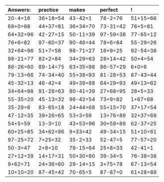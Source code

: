 | Answers: | practice | makes | perfect | ! |
| :--- | :--- | :--- | :--- | :--- |
| 20-4=16 | 36+18=54 | 43-42=1 | 78-2=76 | 51+15=66 | 
| 68+0=68 | 44+37=81 | 36+34=70 | 73-31=42 | 76+5=81 | 
| 64+32=96 | 42-27=15 | 50-11=39 | 97-59=38 | 77-65=12 | 
| 76+6=82 | 97-60=37 | 90-46=44 | 78+6=84 | 55-29=26 | 
| 32+64=96 | 51+7=58 | 98-71=27 | 16+9=25 | 92-54=38 | 
| 98-21=77 | 82+2=84 | 34+29=63 | 28+14=42 | 50+4=54 | 
| 86-26=60 | 89-14=75 | 63+35=98 | 86-57=29 | 6+0=6 | 
| 79-13=66 | 74-34=40 | 55+38=93 | 81-28=53 | 87-43=44 | 
| 45-32=13 | 46-42=4 | 49+39=88 | 64+29=93 | 49+13=62 | 
| 34+64=98 | 91-28=63 | 80-41=39 | 27+68=95 | 28+5=33 | 
| 55-35=20 | 45-13=32 | 96-42=54 | 73+9=82 | 1+67=68 | 
| 35-29=6 | 83-65=18 | 24+44=68 | 55+15=70 | 37+17=54 | 
| 47-12=35 | 39+26=65 | 53+3=56 | 13+76=89 | 32+37=69 | 
| 54+5=59 | 13-3=10 | 43+53=96 | 30+59=89 | 62-37=25 | 
| 60+25=85 | 34+62=96 | 9+33=42 | 49-34=15 | 51+10=61 | 
| 97-25=72 | 7+25=32 | 35-2=33 | 52-47=5 | 77-57=20 | 
| 50-3=47 | 2+8=10 | 79-15=64 | 25+8=33 | 42-41=1 | 
| 27+12=39 | 14+17=31 | 50+30=80 | 39-34=5 | 76-38=38 | 
| 9+62=71 | 24+36=60 | 29-14=15 | 3+75=78 | 67-13=54 | 
| 10+10=20 | 87-45=42 | 70-65=5 | 87-87=0 | 61+28=89 | 
